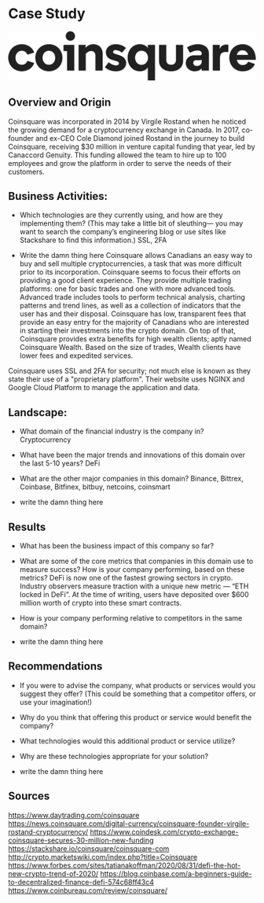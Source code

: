 # Case Study
![alt text](https://github.com/MikeRemedios/FintechCaseStudy/blob/main/Resources/logo.png "Logo")

## Overview and Origin


Coinsquare was incorporated in 2014 by Virgile Rostand when he noticed the growing demand for a cryptocurrency exchange in Canada. In 2017, co-founder and ex-CEO Cole Diamond joined Rostand in the journey to build Coinsquare, receiving $30 million in venture capital funding that year, led by Canaccord Genuity. This funding allowed the team to hire up to 100 employees and grow the platform in order to serve the needs of their customers.



## Business Activities:

* Which technologies are they currently using, and how are they implementing them? (This may take a little bit of sleuthing–– you may want to search the company’s engineering blog or use sites like Stackshare to find this information.)
SSL, 2FA

* Write the damn thing here
Coinsquare allows Canadians an easy way to buy and sell multiple cryptocurrencies, a task that was more difficult prior to its incorporation. Coinsquare seems to focus their efforts on providing a good client experience. They provide multiple trading platforms: one for basic trades and one with more advanced tools. Advanced trade includes tools to perform technical analysis, charting patterns and trend lines, as well as a collection of indicators that the user has and their disposal. Coinsquare has low, transparent fees that provide an easy entry for the majority of Canadians who are interested in starting their investments into the crypto domain. On top of that, Coinsquare provides extra benefits for high wealth clients; aptly named Coinsquare Wealth. Based on the size of trades, Wealth clients have lower fees and expedited services.

Coinsquare uses SSL and 2FA for security; not much else is known as they state their use of a "proprietary platform". Their website uses NGINX and Google Cloud Platform to manage the application and data. 


## Landscape:

* What domain of the financial industry is the company in?
Cryptocurrency

* What have been the major trends and innovations of this domain over the last 5-10 years?
DeFi

* What are the other major companies in this domain?
Binance, Bittrex, Coinbase, Bitfinex, bitbuy, netcoins, coinsmart


* write the damn thing here


## Results

* What has been the business impact of this company so far?

* What are some of the core metrics that companies in this domain use to measure success? How is your company performing, based on these metrics?
DeFi is now one of the fastest growing sectors in crypto. Industry observers measure traction with a unique new metric — “ETH locked in DeFi”. At the time of writing, users have deposited over $600 million worth of crypto into these smart contracts.

* How is your company performing relative to competitors in the same domain?

* write the damn thing here


## Recommendations

* If you were to advise the company, what products or services would you suggest they offer? (This could be something that a competitor offers, or use your imagination!)

* Why do you think that offering this product or service would benefit the company?

* What technologies would this additional product or service utilize?

* Why are these technologies appropriate for your solution?

* write the damn thing here

## Sources
https://www.daytrading.com/coinsquare
https://news.coinsquare.com/digital-currency/coinsquare-founder-virgile-rostand-cryptocurrency/
https://www.coindesk.com/crypto-exchange-coinsquare-secures-30-million-new-funding
https://stackshare.io/coinsquare/coinsquare-com
http://crypto.marketswiki.com/index.php?title=Coinsquare
https://www.forbes.com/sites/tatianakoffman/2020/08/31/defi-the-hot-new-crypto-trend-of-2020/
https://blog.coinbase.com/a-beginners-guide-to-decentralized-finance-defi-574c68ff43c4
https://www.coinbureau.com/review/coinsquare/